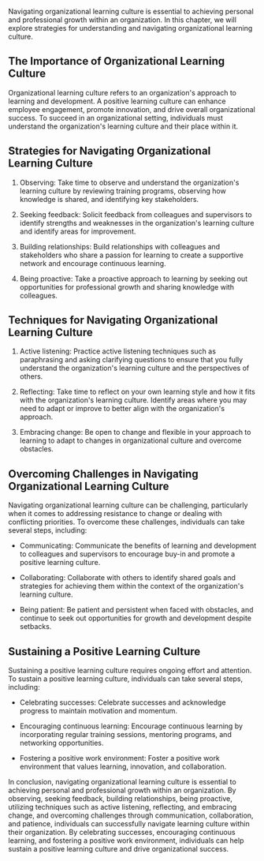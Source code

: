 
Navigating organizational learning culture is essential to achieving personal and professional growth within an organization. In this chapter, we will explore strategies for understanding and navigating organizational learning culture.

The Importance of Organizational Learning Culture
-------------------------------------------------

Organizational learning culture refers to an organization's approach to learning and development. A positive learning culture can enhance employee engagement, promote innovation, and drive overall organizational success. To succeed in an organizational setting, individuals must understand the organization's learning culture and their place within it.

Strategies for Navigating Organizational Learning Culture
---------------------------------------------------------

1. Observing: Take time to observe and understand the organization's learning culture by reviewing training programs, observing how knowledge is shared, and identifying key stakeholders.

2. Seeking feedback: Solicit feedback from colleagues and supervisors to identify strengths and weaknesses in the organization's learning culture and identify areas for improvement.

3. Building relationships: Build relationships with colleagues and stakeholders who share a passion for learning to create a supportive network and encourage continuous learning.

4. Being proactive: Take a proactive approach to learning by seeking out opportunities for professional growth and sharing knowledge with colleagues.

Techniques for Navigating Organizational Learning Culture
---------------------------------------------------------

1. Active listening: Practice active listening techniques such as paraphrasing and asking clarifying questions to ensure that you fully understand the organization's learning culture and the perspectives of others.

2. Reflecting: Take time to reflect on your own learning style and how it fits with the organization's learning culture. Identify areas where you may need to adapt or improve to better align with the organization's approach.

3. Embracing change: Be open to change and flexible in your approach to learning to adapt to changes in organizational culture and overcome obstacles.

Overcoming Challenges in Navigating Organizational Learning Culture
-------------------------------------------------------------------

Navigating organizational learning culture can be challenging, particularly when it comes to addressing resistance to change or dealing with conflicting priorities. To overcome these challenges, individuals can take several steps, including:

* Communicating: Communicate the benefits of learning and development to colleagues and supervisors to encourage buy-in and promote a positive learning culture.

* Collaborating: Collaborate with others to identify shared goals and strategies for achieving them within the context of the organization's learning culture.

* Being patient: Be patient and persistent when faced with obstacles, and continue to seek out opportunities for growth and development despite setbacks.

Sustaining a Positive Learning Culture
--------------------------------------

Sustaining a positive learning culture requires ongoing effort and attention. To sustain a positive learning culture, individuals can take several steps, including:

* Celebrating successes: Celebrate successes and acknowledge progress to maintain motivation and momentum.

* Encouraging continuous learning: Encourage continuous learning by incorporating regular training sessions, mentoring programs, and networking opportunities.

* Fostering a positive work environment: Foster a positive work environment that values learning, innovation, and collaboration.

In conclusion, navigating organizational learning culture is essential to achieving personal and professional growth within an organization. By observing, seeking feedback, building relationships, being proactive, utilizing techniques such as active listening, reflecting, and embracing change, and overcoming challenges through communication, collaboration, and patience, individuals can successfully navigate learning culture within their organization. By celebrating successes, encouraging continuous learning, and fostering a positive work environment, individuals can help sustain a positive learning culture and drive organizational success.
